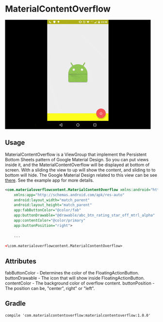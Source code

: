 # MaterialContentOverflow

<img src="./contentoverflow.gif" width="480" height="360"></img>

## Usage

MaterialContentOverflow is a ViewGroup that implement the Persistent Bottom Sheets pattern of Google Material Design.
So you can put views inside it, and the MaterialContentOverflow will be displayed at bottom of screen.
With a sliding the view to up will show the content, and sliding to to bottom will hide.
The Google Material Design related to this view can be see [there](http://www.google.com/design/spec/components/bottom-sheets.html#bottom-sheets-persistent-bottom-sheets).
See the example app for more details.

```xml
<com.materialoverflowcontent.MaterialContentOverflow xmlns:android="http://schemas.android.com/apk/res/android"
    xmlns:app="http://schemas.android.com/apk/res-auto"
    android:layout_width="match_parent"
    android:layout_height="match_parent"
    app:fabButtonColor="@color/fab"
    app:buttonDrawable="@drawable/abc_btn_rating_star_off_mtrl_alpha"
    app:contentColor="@color/primary"
    app:buttonPosition="right">

    ...

<\com.materialoverflowcontent.MaterialContentOverflow>
```

## Attributes

fabButtonColor - Determines the color of the FloatingActionButton.
buttonDrawable - The icon that will show inside FloatingActionButton.
contentColor - The background color of overflow content.
buttonPosition - The position can be, "center", right" or "left".

## Gradle

```
compile 'com.materialcontentoverflow:materialcontentoverflow:1.0.0'
```